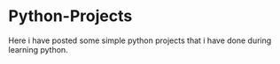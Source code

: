 # Python-Projects
<p>Here i have posted some simple python projects that i have done during learning python.</p>
